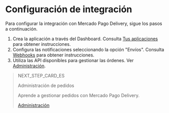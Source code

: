 # Configuración de integración

Para configurar la integración con Mercado Pago Delivery, sigue los pasos a continuación.

1. Crea la aplicación a través del Dashboard. Consulta [Tus aplicaciones](https://www.mercadopago[FAKER][URL][DOMAIN]/developers/es/guides/resources/dashboard/applications) para obtener instrucciones.
2. Configura las notificaciones seleccionando la opción "Envíos". Consulta [Webhooks](https://www.mercadopago[FAKER][URL][DOMAIN]/developers/es/guides/notifications/webhooks/webhooks) para obtener instrucciones.
3. Utiliza las API disponibles para gestionar las órdenes. Ver [Administración](https://www.mercadopago[FAKER][URL][DOMAIN]/developers/es/guides/proximity-mp-delivery/order-management).

> NEXT_STEP_CARD_ES
>
> Administración de pedidos
>
> Aprende a gestionar pedidos con Mercado Pago Delivery.
>
> [Administración](https://www.mercadopago[FAKER][URL][DOMAIN]/developers/es/guides/mp-delivery/order-management)


